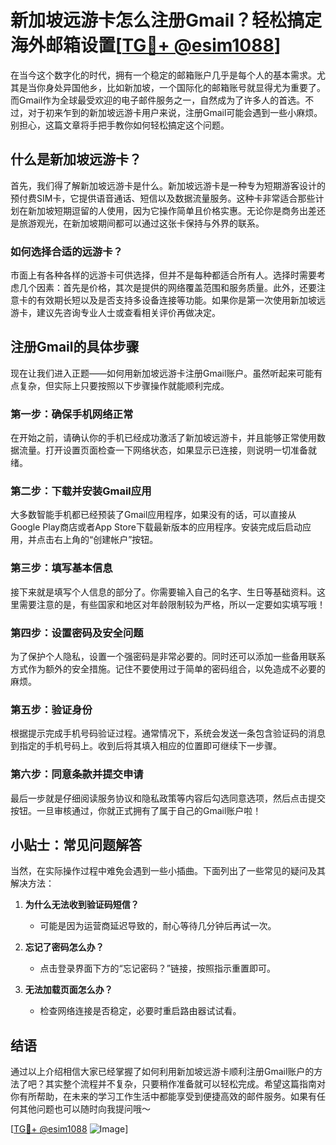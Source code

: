 # 新加坡远游卡怎么注册Gmail？轻松搞定海外邮箱设置[[TG💪+ @esim1088](https://t.me/s/esim1088)]

在当今这个数字化的时代，拥有一个稳定的邮箱账户几乎是每个人的基本需求。尤其是当你身处异国他乡，比如新加坡，一个国际化的邮箱账号就显得尤为重要了。而Gmail作为全球最受欢迎的电子邮件服务之一，自然成为了许多人的首选。不过，对于初来乍到的新加坡远游卡用户来说，注册Gmail可能会遇到一些小麻烦。别担心，这篇文章将手把手教你如何轻松搞定这个问题。

## 什么是新加坡远游卡？

首先，我们得了解新加坡远游卡是什么。新加坡远游卡是一种专为短期游客设计的预付费SIM卡，它提供语音通话、短信以及数据流量服务。这种卡非常适合那些计划在新加坡短期逗留的人使用，因为它操作简单且价格实惠。无论你是商务出差还是旅游观光，在新加坡期间都可以通过这张卡保持与外界的联系。

### 如何选择合适的远游卡？

市面上有各种各样的远游卡可供选择，但并不是每种都适合所有人。选择时需要考虑几个因素：首先是价格，其次是提供的网络覆盖范围和服务质量。此外，还要注意卡的有效期长短以及是否支持多设备连接等功能。如果你是第一次使用新加坡远游卡，建议先咨询专业人士或查看相关评价再做决定。

## 注册Gmail的具体步骤

现在让我们进入正题——如何用新加坡远游卡注册Gmail账户。虽然听起来可能有点复杂，但实际上只要按照以下步骤操作就能顺利完成。

### 第一步：确保手机网络正常

在开始之前，请确认你的手机已经成功激活了新加坡远游卡，并且能够正常使用数据流量。打开设置页面检查一下网络状态，如果显示已连接，则说明一切准备就绪。

### 第二步：下载并安装Gmail应用

大多数智能手机都已经预装了Gmail应用程序，如果没有的话，可以直接从Google Play商店或者App Store下载最新版本的应用程序。安装完成后启动应用，并点击右上角的“创建帐户”按钮。

### 第三步：填写基本信息

接下来就是填写个人信息的部分了。你需要输入自己的名字、生日等基础资料。这里需要注意的是，有些国家和地区对年龄限制较为严格，所以一定要如实填写哦！

### 第四步：设置密码及安全问题

为了保护个人隐私，设置一个强密码是非常必要的。同时还可以添加一些备用联系方式作为额外的安全措施。记住不要使用过于简单的密码组合，以免造成不必要的麻烦。

### 第五步：验证身份

根据提示完成手机号码验证过程。通常情况下，系统会发送一条包含验证码的消息到指定的手机号码上。收到后将其填入相应的位置即可继续下一步骤。

### 第六步：同意条款并提交申请

最后一步就是仔细阅读服务协议和隐私政策等内容后勾选同意选项，然后点击提交按钮。一旦审核通过，你就正式拥有了属于自己的Gmail账户啦！

## 小贴士：常见问题解答

当然，在实际操作过程中难免会遇到一些小插曲。下面列出了一些常见的疑问及其解决方法：

1. **为什么无法收到验证码短信？**
   - 可能是因为运营商延迟导致的，耐心等待几分钟后再试一次。
   
2. **忘记了密码怎么办？**
   - 点击登录界面下方的“忘记密码？”链接，按照指示重置即可。

3. **无法加载页面怎么办？**
   - 检查网络连接是否稳定，必要时重启路由器试试看。

## 结语

通过以上介绍相信大家已经掌握了如何利用新加坡远游卡顺利注册Gmail账户的方法了吧？其实整个流程并不复杂，只要稍作准备就可以轻松完成。希望这篇指南对你有所帮助，在未来的学习工作生活中都能享受到便捷高效的邮件服务。如果有任何其他问题也可以随时向我提问哦～

[[TG💪+ @esim1088](https://t.me/s/esim1088) ![Image](https://i.postimg.cc/4NQfJmqS/Snipaste-2025-05-13-00-14-12.png)]